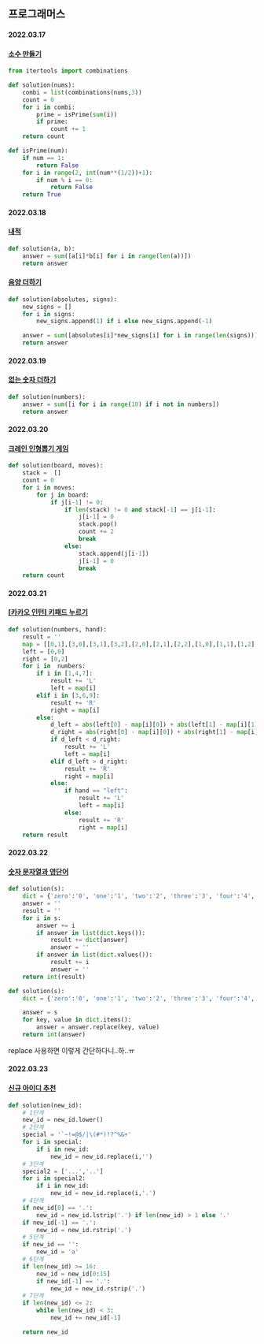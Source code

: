 ## 프로그래머스

#### 2022.03.17

#### [소수 만들기](https://programmers.co.kr/learn/courses/30/lessons/12977)

```python
from itertools import combinations

def solution(nums):
    combi = list(combinations(nums,3))
    count = 0
    for i in combi:
        prime = isPrime(sum(i))
        if prime:
            count += 1
    return count

def isPrime(num):
    if num == 1:
        return False
    for i in range(2, int(num**(1/2))+1):
        if num % i == 0:
            return False
    return True
```

#### 2022.03.18

#### [내적](https://programmers.co.kr/learn/courses/30/lessons/70128)

```python
def solution(a, b):
    answer = sum([a[i]*b[i] for i in range(len(a))])
    return answer
```

#### [음양 더하기](https://programmers.co.kr/learn/courses/30/lessons/76501)

```python
def solution(absolutes, signs):
    new_signs = []
    for i in signs:
        new_signs.append(1) if i else new_signs.append(-1)

    answer = sum([absolutes[i]*new_signs[i] for i in range(len(signs))])
    return answer
```

#### 2022.03.19

#### [없는 숫자 더하기](https://programmers.co.kr/learn/courses/30/lessons/86051)

```python
def solution(numbers):
    answer = sum([i for i in range(10) if i not in numbers])
    return answer
```

#### 2022.03.20

#### [크레인 인형뽑기 게임](https://programmers.co.kr/learn/courses/30/lessons/64061)

```python
def solution(board, moves):
    stack =  []
    count = 0
    for i in moves:
        for j in board:
            if j[i-1] != 0:
                if len(stack) != 0 and stack[-1] == j[i-1]:
                    j[i-1] = 0
                    stack.pop()
                    count += 2
                    break
                else:
                    stack.append(j[i-1])
                    j[i-1] = 0
                    break
    return count
```

#### 2022.03.21

#### [[카카오 인턴] 키패드 누르기](https://programmers.co.kr/learn/courses/30/lessons/67256)

```python
def solution(numbers, hand):
    result = ''
    map = [[0,1],[3,0],[3,1],[3,2],[2,0],[2,1],[2,2],[1,0],[1,1],[1,2]]
    left = [0,0]
    right = [0,2]
    for i in  numbers:
        if i in [1,4,7]:
            result += 'L'
            left = map[i]
        elif i in [3,6,9]:
            result += 'R'
            right = map[i]
        else:
            d_left = abs(left[0] - map[i][0]) + abs(left[1] - map[i][1])
            d_right = abs(right[0] - map[i][0]) + abs(right[1] - map[i][1])
            if d_left < d_right:
                result += 'L'
                left = map[i]
            elif d_left > d_right:
                result += 'R'
                right = map[i]
            else:
                if hand == "left":
                    result += 'L'
                    left = map[i]
                else:
                    result += 'R'
                    right = map[i]
    return result
```

#### 2022.03.22

#### [숫자 문자열과 영단어](https://programmers.co.kr/learn/courses/30/lessons/81301)

```python
def solution(s):
    dict = {'zero':'0', 'one':'1', 'two':'2', 'three':'3', 'four':'4', 'five':'5', 'six':'6', 'seven':'7', 'eight':'8', 'nine':'9'}
    answer = ''
    result = ''
    for i in s:
        answer += i
        if answer in list(dict.keys()):
            result += dict[answer]
            answer = ''
        if answer in list(dict.values()):
            result += i
            answer = ''
    return int(result)
```

```python
def solution(s):
    dict = {'zero':'0', 'one':'1', 'two':'2', 'three':'3', 'four':'4', 'five':'5', 'six':'6', 'seven':'7', 'eight':'8', 'nine':'9'}

    answer = s
    for key, value in dict.items():
        answer = answer.replace(key, value)
    return int(answer)
```

replace 사용하면 이렇게 간단하다니..하..ㅠ

#### 2022.03.23

#### [신규 아이디 추천](https://programmers.co.kr/learn/courses/30/lessons/72410)

```python
def solution(new_id):
    # 1단계
    new_id = new_id.lower()
    # 2단계
    special = '`~!=@$/|\(#*)!?^%&+'
    for i in special:
        if i in new_id:
            new_id = new_id.replace(i,'')
    # 3단계
    special2 = ['...','..']
    for i in special2:
        if i in new_id:
            new_id = new_id.replace(i,'.')
    # 4단계
    if new_id[0] == '.':
        new_id = new_id.lstrip('.') if len(new_id) > 1 else '.'
    if new_id[-1] == '.':
        new_id = new_id.rstrip('.')
    # 5단계
    if new_id == '':
        new_id = 'a'
    # 6단계
    if len(new_id) >= 16:
        new_id = new_id[0:15]
        if new_id[-1] == '.':
            new_id = new_id.rstrip('.')
    # 7단계
    if len(new_id) <= 2:
        while len(new_id) < 3:
            new_id += new_id[-1]

    return new_id
```
